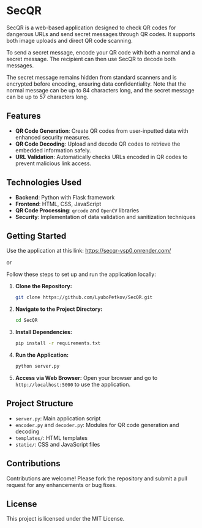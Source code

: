 # SecQR

SecQR is a web-based application designed to check QR codes for dangerous URLs and send secret messages through QR codes. It supports both image uploads and direct QR code scanning.

To send a secret message, encode your QR code with both a normal and a secret message. The recipient can then use SecQR to decode both messages.

The secret message remains hidden from standard scanners and is encrypted before encoding, ensuring data confidentiality. Note that the normal message can be up to 84 characters long, and the secret message can be up to 57 characters long.

## Features

- **QR Code Generation**: Create QR codes from user-inputted data with enhanced security measures.
- **QR Code Decoding**: Upload and decode QR codes to retrieve the embedded information safely.
- **URL Validation**: Automatically checks URLs encoded in QR codes to prevent malicious link access.

## Technologies Used

- **Backend**: Python with Flask framework
- **Frontend**: HTML, CSS, JavaScript
- **QR Code Processing**: `qrcode` and `OpenCV` libraries
- **Security**: Implementation of data validation and sanitization techniques

## Getting Started

Use the application at this link: https://secqr-vsp0.onrender.com/

or

Follow these steps to set up and run the application locally:

1. **Clone the Repository:**
   ```bash
   git clone https://github.com/LyuboPetkov/SecQR.git
   ```

2. **Navigate to the Project Directory:**
   ```bash
   cd SecQR
   ```

3. **Install Dependencies:**
   ```bash
   pip install -r requirements.txt
   ```

4. **Run the Application:**
   ```bash
   python server.py
   ```

5. **Access via Web Browser:**
   Open your browser and go to `http://localhost:5000` to use the application.

## Project Structure

- `server.py`: Main application script
- `encoder.py` and `decoder.py`: Modules for QR code generation and decoding
- `templates/`: HTML templates
- `static/`: CSS and JavaScript files

## Contributions

Contributions are welcome! Please fork the repository and submit a pull request for any enhancements or bug fixes.

## License

This project is licensed under the MIT License.

